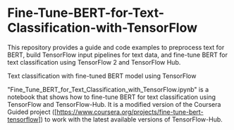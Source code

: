 # Fine-Tune-BERT-for-Text-Classification-with-TensorFlow
This repository provides a guide and code examples to preprocess text for BERT, build TensorFlow input pipelines for text data, and fine-tune BERT for text classification using TensorFlow 2 and TensorFlow Hub.

Text classification with fine-tuned BERT model using TensorFlow

"Fine_Tune_BERT_for_Text_Classification_with_TensorFlow.ipynb" is a notebook that shows how to fine-tune BERT for text classification using TensorFlow and TensorFlow-Hub. It is a modified version of the Coursera Guided project ([https://www.coursera.org/projects/fine-tune-bert-tensorflow]) to work with the latest available versions of TensorFlow-Hub.

